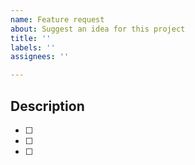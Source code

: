 ```yaml
---
name: Feature request
about: Suggest an idea for this project
title: ''
labels: ''
assignees: ''

---
```


## Description
>

- [ ] 
- [ ]
- [ ]
